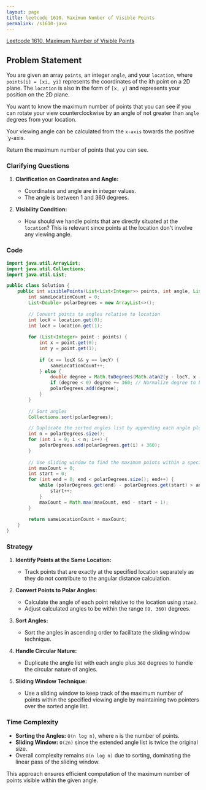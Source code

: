 ```yaml
---
layout: page
title: leetcode 1610. Maximum Number of Visible Points
permalink: /s1610-java
---
```

[Leetcode 1610. Maximum Number of Visible Points](https://algoadvance.github.io/algoadvance/l1610)
## Problem Statement

You are given an array `points`, an integer `angle`, and your `location`, where `points[i] = [xi, yi]` represents the coordinates of the ith point on a 2D plane. The `location` is also in the form of `[x, y]` and represents your position on the 2D plane.

You want to know the maximum number of points that you can see if you can rotate your view counterclockwise by an angle of not greater than `angle` degrees from your location.

Your viewing angle can be calculated from the `x-axis` towards the positive `y-axis.

Return the maximum number of points that you can see.

### Clarifying Questions
1. **Clarification on Coordinates and Angle:**
   - Coordinates and angle are in integer values.
   - The angle is between 1 and 360 degrees.

2. **Visibility Condition:**
   - How should we handle points that are directly situated at the `location`? This is relevant since points at the location don't involve any viewing angle.

### Code

```java
import java.util.ArrayList;
import java.util.Collections;
import java.util.List;

public class Solution {
    public int visiblePoints(List<List<Integer>> points, int angle, List<Integer> location) {
        int sameLocationCount = 0;
        List<Double> polarDegrees = new ArrayList<>();
        
        // Convert points to angles relative to location
        int locX = location.get(0);
        int locY = location.get(1);
        
        for (List<Integer> point : points) {
            int x = point.get(0);
            int y = point.get(1);
            
            if (x == locX && y == locY) {
                sameLocationCount++;
            } else {
                double degree = Math.toDegrees(Math.atan2(y - locY, x - locX));
                if (degree < 0) degree += 360; // Normalize degree to be within [0, 360)
                polarDegrees.add(degree);
            }
        }
        
        // Sort angles
        Collections.sort(polarDegrees);

        // Duplicate the sorted angles list by appending each angle plus 360
        int n = polarDegrees.size();
        for (int i = 0; i < n; i++) {
            polarDegrees.add(polarDegrees.get(i) + 360);
        }
        
        // Use sliding window to find the maximum points within a specific angle
        int maxCount = 0;
        int start = 0;
        for (int end = 0; end < polarDegrees.size(); end++) {
            while (polarDegrees.get(end) - polarDegrees.get(start) > angle) {
                start++;
            }
            maxCount = Math.max(maxCount, end - start + 1);
        }
        
        return sameLocationCount + maxCount;
    }
}
```

### Strategy

1. **Identify Points at the Same Location:**
   - Track points that are exactly at the specified location separately as they do not contribute to the angular distance calculation.

2. **Convert Points to Polar Angles:**
   - Calculate the angle of each point relative to the location using `atan2`.
   - Adjust calculated angles to be within the range `[0, 360)` degrees.

3. **Sort Angles:**
   - Sort the angles in ascending order to facilitate the sliding window technique.

4. **Handle Circular Nature:**
   - Duplicate the angle list with each angle plus `360` degrees to handle the circular nature of angles.

5. **Sliding Window Technique:**
   - Use a sliding window to keep track of the maximum number of points within the specified viewing angle by maintaining two pointers over the sorted angle list.

### Time Complexity

- **Sorting the Angles:** `O(n log n)`, where `n` is the number of points.
- **Sliding Window:** `O(2n)` since the extended angle list is twice the original size.
- Overall complexity remains `O(n log n)` due to sorting, dominating the linear pass of the sliding window.

This approach ensures efficient computation of the maximum number of points visible within the given angle.